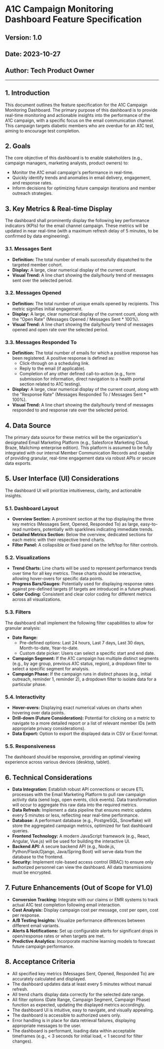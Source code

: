# A1C Campaign Monitoring Dashboard Feature Specification

## Version: 1.0
## Date: 2023-10-27
## Author: Tech Product Owner

---

## 1. Introduction

This document outlines the feature specification for the A1C Campaign Monitoring Dashboard. The primary purpose of this dashboard is to provide real-time monitoring and actionable insights into the performance of the A1C campaign, with a specific focus on the email communication channel. This campaign targets diabetic members who are overdue for an A1C test, aiming to encourage test completion.

## 2. Goals

The core objective of this dashboard is to enable stakeholders (e.g., campaign managers, marketing analysts, product owners) to:
*   Monitor the A1C email campaign's performance in real-time.
*   Quickly identify trends and anomalies in email delivery, engagement, and response rates.
*   Inform decisions for optimizing future campaign iterations and member outreach strategies.

## 3. Key Metrics & Real-time Display

The dashboard shall prominently display the following key performance indicators (KPIs) for the email channel campaign. These metrics will be updated in near real-time (with a maximum refresh delay of 5 minutes, to be confirmed by data engineering).

### 3.1. Messages Sent
*   **Definition:** The total number of emails successfully dispatched to the targeted member cohort.
*   **Display:** A large, clear numerical display of the current count.
*   **Visual Trend:** A line chart showing the daily/hourly trend of messages sent over the selected period.

### 3.2. Messages Opened
*   **Definition:** The total number of unique emails opened by recipients. This metric signifies initial engagement.
*   **Display:** A large, clear numerical display of the current count, along with the "Open Rate" (Messages Opened / Messages Sent * 100%).
*   **Visual Trend:** A line chart showing the daily/hourly trend of messages opened and open rate over the selected period.

### 3.3. Messages Responded To
*   **Definition:** The total number of emails for which a positive response has been registered. A positive response is defined as:
    *   Click-through on a scheduling link.
    *   Reply to the email (if applicable).
    *   Completion of any other defined call-to-action (e.g., form submission for information, direct navigation to a health portal section related to A1C testing).
*   **Display:** A large, clear numerical display of the current count, along with the "Response Rate" (Messages Responded To / Messages Sent * 100%).
*   **Visual Trend:** A line chart showing the daily/hourly trend of messages responded to and response rate over the selected period.

## 4. Data Source

The primary data source for these metrics will be the organization's designated Email Marketing Platform (e.g., Salesforce Marketing Cloud, Braze, Mailchimp enterprise edition). This platform is assumed to be fully integrated with our internal Member Communication Records and capable of providing granular, real-time engagement data via robust APIs or secure data exports.

## 5. User Interface (UI) Considerations

The dashboard UI will prioritize intuitiveness, clarity, and actionable insights.

### 5.1. Dashboard Layout
*   **Overview Section:** A prominent section at the top displaying the three key metrics (Messages Sent, Opened, Responded To) as large, easy-to-read numbers, potentially with sparklines indicating immediate trends.
*   **Detailed Metrics Section:** Below the overview, dedicated sections for each metric with their respective trend charts.
*   **Filter Panel:** A collapsible or fixed panel on the left/top for filter controls.

### 5.2. Visualizations
*   **Trend Charts:** Line charts will be used to represent performance trends over time for all key metrics. These charts should be interactive, allowing hover-overs for specific data points.
*   **Progress Bars/Gauges:** Potentially used for displaying response rates against pre-defined targets (if targets are introduced in a future phase).
*   **Color Coding:** Consistent and clear color coding for different metrics across all visualizations.

### 5.3. Filters
The dashboard shall implement the following filter capabilities to allow for granular analysis:
*   **Date Range:**
    *   Pre-defined options: Last 24 hours, Last 7 days, Last 30 days, Month-to-date, Year-to-date.
    *   Custom date picker: Users can select a specific start and end date.
*   **Campaign Segment:** If the A1C campaign has multiple distinct segments (e.g., by age group, previous A1C status, region), a dropdown filter to select a specific segment for analysis.
*   **Campaign Phase:** If the campaign runs in distinct phases (e.g., initial outreach, reminder 1, reminder 2), a dropdown filter to isolate data for a particular phase.

### 5.4. Interactivity
*   **Hover-overs:** Displaying exact numerical values on charts when hovering over data points.
*   **Drill-down (Future Consideration):** Potential for clicking on a metric to navigate to a more detailed report or a list of relevant member IDs (with appropriate privacy considerations).
*   **Data Export:** Option to export the displayed data in CSV or Excel format.

### 5.5. Responsiveness
The dashboard should be responsive, providing an optimal viewing experience across various devices (desktop, tablet).

## 6. Technical Considerations

*   **Data Integration:** Establish robust API connections or secure ETL processes with the Email Marketing Platform to pull raw campaign activity data (send logs, open events, click events). Data transformation will occur to aggregate this raw data into the required metrics.
*   **Data Refresh:** Implement a data pipeline that ensures metric updates every 5 minutes or less, reflecting near real-time performance.
*   **Database:** A performant database (e.g., PostgreSQL, Snowflake) will store the aggregated campaign metrics, optimized for fast dashboard queries.
*   **Frontend Technology:** A modern JavaScript framework (e.g., React, Angular, Vue.js) will be used for building the interactive UI.
*   **Backend API:** A secure backend API (e.g., Node.js, Python/Flask/Django, Java/Spring Boot) will serve data from the database to the frontend.
*   **Security:** Implement role-based access control (RBAC) to ensure only authorized personnel can view the dashboard. All data transmissions must be encrypted.

## 7. Future Enhancements (Out of Scope for V1.0)

*   **Conversion Tracking:** Integrate with our claims or EMR systems to track actual A1C test completion following email interaction.
*   **Cost Analysis:** Display campaign cost per message, cost per open, cost per response.
*   **A/B Testing Insights:** Visualize performance differences between different email variants.
*   **Alerts & Notifications:** Set up configurable alerts for significant drops in open/response rates or when targets are met.
*   **Predictive Analytics:** Incorporate machine learning models to forecast future campaign performance.

## 8. Acceptance Criteria

*   All specified key metrics (Messages Sent, Opened, Responded To) are accurately calculated and displayed.
*   The dashboard updates data at least every 5 minutes without manual refresh.
*   All trend charts display data correctly for the selected date range.
*   All filter options (Date Range, Campaign Segment, Campaign Phase) function as expected, updating the displayed metrics accordingly.
*   The dashboard UI is intuitive, easy to navigate, and visually appealing.
*   The dashboard is accessible to authorized users only.
*   Error handling is in place for data retrieval failures, displaying appropriate messages to the user.
*   The dashboard is performant, loading data within acceptable timeframes (e.g., < 3 seconds for initial load, < 1 second for filter changes).
